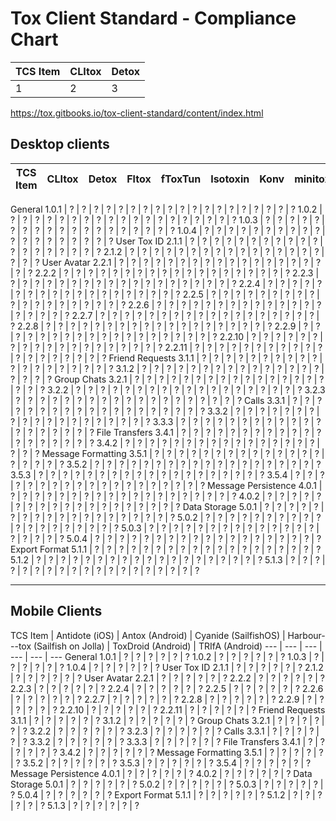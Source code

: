 # Tox Client Standard - Compliance Chart

TCS Item | CLItox | Detox
--- | --- | ---
1 | 2 | 3

https://tox.gitbooks.io/tox-client-standard/content/index.html

## Desktop clients

TCS Item | CLItox | Detox | Fltox | fToxTun | Isotoxin | Konv | minitox | MirandaNG | Osmosis.jl | Pastox | qTox | Ricin | Toxer | Toxic | Toxy | Toxygen | Toxzilla | uTox | Venom
--- | --- | --- | --- | --- | --- | --- | --- | --- | --- | --- | --- | --- | --- | --- | --- | --- | --- | --- | ---
General
1.0.1 | ? | ? | ? | ? | ? | ? | ? | ? | ? | ? | ? | ? | ? | ? | ? | ? | ? | ? | ?
1.0.2 | ? | ? | ? | ? | ? | ? | ? | ? | ? | ? | ? | ? | ? | ? | ? | ? | ? | ? | ?
1.0.3 | ? | ? | ? | ? | ? | ? | ? | ? | ? | ? | ? | ? | ? | ? | ? | ? | ? | ? | ?
1.0.4 | ? | ? | ? | ? | ? | ? | ? | ? | ? | ? | ? | ? | ? | ? | ? | ? | ? | ? | ?
User Tox ID
2.1.1 | ? | ? | ? | ? | ? | ? | ? | ? | ? | ? | ? | ? | ? | ? | ? | ? | ? | ? | ?
2.1.2 | ? | ? | ? | ? | ? | ? | ? | ? | ? | ? | ? | ? | ? | ? | ? | ? | ? | ? | ?
User Avatar
2.2.1 | ? | ? | ? | ? | ? | ? | ? | ? | ? | ? | ? | ? | ? | ? | ? | ? | ? | ? | ?
2.2.2 | ? | ? | ? | ? | ? | ? | ? | ? | ? | ? | ? | ? | ? | ? | ? | ? | ? | ? | ?
2.2.3 | ? | ? | ? | ? | ? | ? | ? | ? | ? | ? | ? | ? | ? | ? | ? | ? | ? | ? | ?
2.2.4 | ? | ? | ? | ? | ? | ? | ? | ? | ? | ? | ? | ? | ? | ? | ? | ? | ? | ? | ?
2.2.5 | ? | ? | ? | ? | ? | ? | ? | ? | ? | ? | ? | ? | ? | ? | ? | ? | ? | ? | ?
2.2.6 | ? | ? | ? | ? | ? | ? | ? | ? | ? | ? | ? | ? | ? | ? | ? | ? | ? | ? | ?
2.2.7 | ? | ? | ? | ? | ? | ? | ? | ? | ? | ? | ? | ? | ? | ? | ? | ? | ? | ? | ?
2.2.8 | ? | ? | ? | ? | ? | ? | ? | ? | ? | ? | ? | ? | ? | ? | ? | ? | ? | ? | ?
2.2.9 | ? | ? | ? | ? | ? | ? | ? | ? | ? | ? | ? | ? | ? | ? | ? | ? | ? | ? | ?
2.2.10 | ? | ? | ? | ? | ? | ? | ? | ? | ? | ? | ? | ? | ? | ? | ? | ? | ? | ? | ?
2.2.11 | ? | ? | ? | ? | ? | ? | ? | ? | ? | ? | ? | ? | ? | ? | ? | ? | ? | ? | ?
Friend Requests
3.1.1 | ? | ? | ? | ? | ? | ? | ? | ? | ? | ? | ? | ? | ? | ? | ? | ? | ? | ? | ?
3.1.2 | ? | ? | ? | ? | ? | ? | ? | ? | ? | ? | ? | ? | ? | ? | ? | ? | ? | ? | ?
Group Chats
3.2.1 | ? | ? | ? | ? | ? | ? | ? | ? | ? | ? | ? | ? | ? | ? | ? | ? | ? | ? | ?
3.2.2 | ? | ? | ? | ? | ? | ? | ? | ? | ? | ? | ? | ? | ? | ? | ? | ? | ? | ? | ?
3.2.3 | ? | ? | ? | ? | ? | ? | ? | ? | ? | ? | ? | ? | ? | ? | ? | ? | ? | ? | ?
Calls
3.3.1 | ? | ? | ? | ? | ? | ? | ? | ? | ? | ? | ? | ? | ? | ? | ? | ? | ? | ? | ?
3.3.2 | ? | ? | ? | ? | ? | ? | ? | ? | ? | ? | ? | ? | ? | ? | ? | ? | ? | ? | ?
3.3.3 | ? | ? | ? | ? | ? | ? | ? | ? | ? | ? | ? | ? | ? | ? | ? | ? | ? | ? | ?
File Transfers
3.4.1 | ? | ? | ? | ? | ? | ? | ? | ? | ? | ? | ? | ? | ? | ? | ? | ? | ? | ? | ?
3.4.2 | ? | ? | ? | ? | ? | ? | ? | ? | ? | ? | ? | ? | ? | ? | ? | ? | ? | ? | ?
Message Formatting
3.5.1 | ? | ? | ? | ? | ? | ? | ? | ? | ? | ? | ? | ? | ? | ? | ? | ? | ? | ? | ?
3.5.2 | ? | ? | ? | ? | ? | ? | ? | ? | ? | ? | ? | ? | ? | ? | ? | ? | ? | ? | ?
3.5.3 | ? | ? | ? | ? | ? | ? | ? | ? | ? | ? | ? | ? | ? | ? | ? | ? | ? | ? | ?
3.5.4 | ? | ? | ? | ? | ? | ? | ? | ? | ? | ? | ? | ? | ? | ? | ? | ? | ? | ? | ?
Message Persistence
4.0.1 | ? | ? | ? | ? | ? | ? | ? | ? | ? | ? | ? | ? | ? | ? | ? | ? | ? | ? | ?
4.0.2 | ? | ? | ? | ? | ? | ? | ? | ? | ? | ? | ? | ? | ? | ? | ? | ? | ? | ? | ?
Data Storage
5.0.1 | ? | ? | ? | ? | ? | ? | ? | ? | ? | ? | ? | ? | ? | ? | ? | ? | ? | ? | ?
5.0.2 | ? | ? | ? | ? | ? | ? | ? | ? | ? | ? | ? | ? | ? | ? | ? | ? | ? | ? | ?
5.0.3 | ? | ? | ? | ? | ? | ? | ? | ? | ? | ? | ? | ? | ? | ? | ? | ? | ? | ? | ?
5.0.4 | ? | ? | ? | ? | ? | ? | ? | ? | ? | ? | ? | ? | ? | ? | ? | ? | ? | ? | ?
Export Format
5.1.1 | ? | ? | ? | ? | ? | ? | ? | ? | ? | ? | ? | ? | ? | ? | ? | ? | ? | ? | ?
5.1.2 | ? | ? | ? | ? | ? | ? | ? | ? | ? | ? | ? | ? | ? | ? | ? | ? | ? | ? | ?
5.1.3 | ? | ? | ? | ? | ? | ? | ? | ? | ? | ? | ? | ? | ? | ? | ? | ? | ? | ? | ?


------------------------------
## Mobile Clients

TCS Item | Antidote (iOS) | Antox (Android) | Cyanide (SailfishOS) | Harbour---tox (Sailfish on Jolla) | ToxDroid (Android) | TRIfA (Android)
--- | --- | --- | --- | --- | ---
General
1.0.1 | ? | ? | ? | ? | ? | ?
1.0.2 | ? | ? | ? | ? | ? | ?
1.0.3 | ? | ? | ? | ? | ? | ?
1.0.4 | ? | ? | ? | ? | ? | ?
User Tox ID
2.1.1 | ? | ? | ? | ? | ? | ?
2.1.2 | ? | ? | ? | ? | ? | ?
User Avatar
2.2.1 | ? | ? | ? | ? | ? | ?
2.2.2 | ? | ? | ? | ? | ? | ?
2.2.3 | ? | ? | ? | ? | ? | ?
2.2.4 | ? | ? | ? | ? | ? | ?
2.2.5 | ? | ? | ? | ? | ? | ?
2.2.6 | ? | ? | ? | ? | ? | ?
2.2.7 | ? | ? | ? | ? | ? | ?
2.2.8 | ? | ? | ? | ? | ? | ?
2.2.9 | ? | ? | ? | ? | ? | ?
2.2.10 | ? | ? | ? | ? | ? | ?
2.2.11 | ? | ? | ? | ? | ? | ?
Friend Requests
3.1.1 | ? | ? | ? | ? | ? | ?
3.1.2 | ? | ? | ? | ? | ? | ?
Group Chats
3.2.1 | ? | ? | ? | ? | ? | ?
3.2.2 | ? | ? | ? | ? | ? | ?
3.2.3 | ? | ? | ? | ? | ? | ?
Calls
3.3.1 | ? | ? | ? | ? | ? | ?
3.3.2 | ? | ? | ? | ? | ? | ?
3.3.3 | ? | ? | ? | ? | ? | ?
File Transfers
3.4.1 | ? | ? | ? | ? | ? | ?
3.4.2 | ? | ? | ? | ? | ? | ?
Message Formatting
3.5.1 | ? | ? | ? | ? | ? | ?
3.5.2 | ? | ? | ? | ? | ? | ?
3.5.3 | ? | ? | ? | ? | ? | ?
3.5.4 | ? | ? | ? | ? | ? | ?
Message Persistence
4.0.1 | ? | ? | ? | ? | ? | ?
4.0.2 | ? | ? | ? | ? | ? | ?
Data Storage
5.0.1 | ? | ? | ? | ? | ? | ?
5.0.2 | ? | ? | ? | ? | ? | ?
5.0.3 | ? | ? | ? | ? | ? | ?
5.0.4 | ? | ? | ? | ? | ? | ?
Export Format
5.1.1 | ? | ? | ? | ? | ? | ?
5.1.2 | ? | ? | ? | ? | ? | ?
5.1.3 | ? | ? | ? | ? | ? | ?


